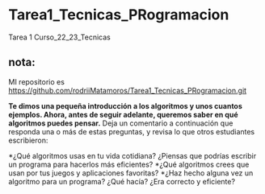 # Tarea1_Tecnicas_PRogramacion
Tarea 1 Curso_22_23_Tecnicas

## nota: 
MI repositorio es https://github.com/rodriiMatamoros/Tarea1_Tecnicas_PRogramacion.git


__Te dimos una pequeña introducción a los algoritmos y unos cuantos ejemplos. Ahora, antes de seguir adelante, queremos saber en qué algoritmos puedes pensar.__  Deja un comentario a continuación que responda una o más de estas preguntas, y revisa lo que otros estudiantes escribieron:

*¿Qué algoritmos usas en tu vida cotidiana? ¿Piensas que podrías escribir un programa para hacerlos más eficientes?
*¿Qué algoritmos crees que usan por tus juegos y aplicaciones favoritas?
*¿Haz hecho alguna vez un algoritmo para un programa? ¿Qué hacía? ¿Era correcto y eficiente?
